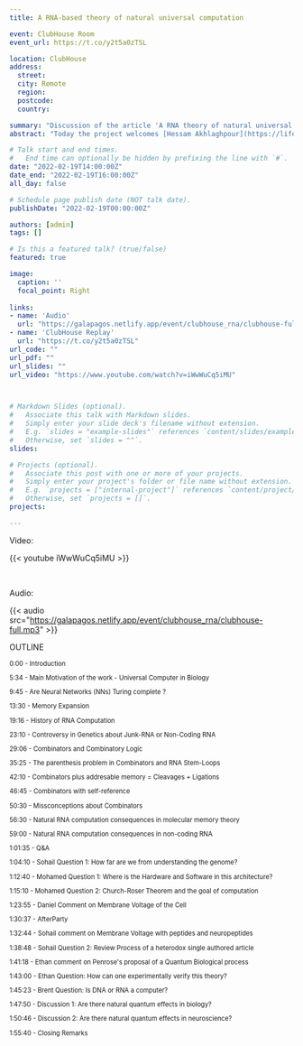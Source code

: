 ```yaml
---
title: A RNA-based theory of natural universal computation

event: ClubHouse Room
event_url: https://t.co/y2t5a0zTSL

location: ClubHouse
address:
  street: 
  city: Remote
  region: 
  postcode: 
  country: 

summary: "Discussion of the article 'A RNA theory of natural universal computation' published here: https://bit.ly/3BrVfqt."
abstract: "Today the project welcomes [Hessam Akhlaghpour](https://lifeiscomputation.com/) to talk about his recent article [A RNA theory of natural universal computation](https://bit.ly/3BrVfqt) recently published in the Journal of Theoretical Biology. His article is of particular interest to the project because it provides of a new formal model in biology that brings a new understanding to mechanisms of intercellular comunication for the development of: Cooperation in multicellular organisms and Rapid communication across cells. Remarkably this model is very much a complement and expansion from Ron Maimon's [ideas about computation and life](https://galapagos.netlify.app/publication/ron_maimon_biology/) that we recently pay a tribute in the project."

# Talk start and end times.
#   End time can optionally be hidden by prefixing the line with `#`.
date: "2022-02-19T14:00:00Z"
date_end: "2022-02-19T16:00:00Z"
all_day: false

# Schedule page publish date (NOT talk date).
publishDate: "2022-02-19T00:00:00Z"

authors: [admin]
tags: []

# Is this a featured talk? (true/false)
featured: true

image:
  caption: ''
  focal_point: Right
  
links:
- name: 'Audio'
  url: "https://galapagos.netlify.app/event/clubhouse_rna/clubhouse-full.mp3"
- name: 'ClubHouse Replay'
  url: "https://t.co/y2t5a0zTSL"
url_code: ""
url_pdf: ""
url_slides: ""
url_video: "https://www.youtube.com/watch?v=iWwWuCq5iMU"



# Markdown Slides (optional).
#   Associate this talk with Markdown slides.
#   Simply enter your slide deck's filename without extension.
#   E.g. `slides = "example-slides"` references `content/slides/example-slides.md`.
#   Otherwise, set `slides = ""`.
slides:

# Projects (optional).
#   Associate this post with one or more of your projects.
#   Simply enter your project's folder or file name without extension.
#   E.g. `projects = ["internal-project"]` references `content/project/deep-learning/index.md`.
#   Otherwise, set `projects = []`.
projects:

---
```


Video:

{{< youtube iWwWuCq5iMU >}}

</br>

Audio:

{{< audio src="https://galapagos.netlify.app/event/clubhouse_rna/clubhouse-full.mp3" >}}


OUTLINE

<div style="font-size: 0.7rem;">
0:00 - Introduction

5:34 - Main Motivation of the work - Universal Computer in Biology

9:45 - Are Neural Networks (NNs) Turing complete ?

13:30 - Memory Expansion

19:16 - History of RNA Computation

23:10 - Controversy in Genetics about Junk-RNA or Non-Coding RNA

29:06 - Combinators and Combinatory Logic
  
35:25 - The parenthesis problem in Combinators and RNA Stem-Loops
  
42:10 - Combinators plus addresable memory = Cleavages + Ligations
  
46:45 - Combinators with self-reference

50:30 - Missconceptions about Combinators
  
56:30 - Natural RNA computation consequences in molecular memory theory
  
59:00 - Natural RNA computation consequences in non-coding RNA

1:01:35 - Q&A

1:04:10 - Sohail Question 1: How far are we from understanding the genome?
  
1:12:40 - Mohamed Question 1: Where is the Hardware and Software in this architecture?
  
1:15:10 - Mohamed Question 2: Church-Roser Theorem and the goal of computation
  
1:23:55 - Daniel Comment on Membrane Voltage of the Cell
  
1:30:37 - AfterParty
  
1:32:44 - Sohail comment on Membrane Voltage with peptides and neuropeptides
  
1:38:48 - Sohail Question 2: Review Process of a heterodox single authored article 
  
1:41:18 - Ethan comment on Penrose's proposal of a Quantum Biological process
  
1:43:00 - Ethan Question: How can one experimentally verify this theory?
  
1:45:23 - Brent Question: Is DNA or RNA a computer?
  
1:47:50 - Discussion 1: Are there natural quantum effects in biology?
  
1:50:46 - Discussion 2: Are there natural quantum effects in neuroscience?
  
1:55:40 - Closing Remarks
</div>

